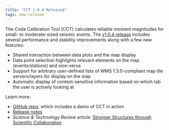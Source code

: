 ```yaml
---
title: "CCT 1.0.4 Released"
tags: new-release
---
```


The Coda Calibration Tool (CCT) calculates reliable moment magnitudes for small- to moderate-sized seismic events. The [v1.0.4 release](https://github.com/LLNL/coda-calibration-tool/releases/tag/1.0.4) includes several performance and stability improvements along with a few new features:

- Shared interaction between data plots and the map display
- Data point selection highlights relevant elements on the map (events/stations) and vice-versa
- Support for arbitrary user-defined lists of WMS 1.3.0-compliant map tile servers/layers for display on the map
- Automatic display of context-sensitive information based on which tab the user is actively looking at

Learn more:
- [GitHub repo](https://github.com/LLNL/coda-calibration-tool), which includes a demo of CCT in action
- [Release notes](https://github.com/LLNL/coda-calibration-tool/releases/tag/1.0.4)
- *Science & Technology Review* article: [Stronger Structures through Scientific Collaboration](https://str.llnl.gov/2018-10/gok)
